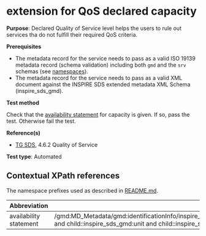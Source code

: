 # extension for QoS declared capacity

**Purpose**: Declared Quality of Service level helps the users to rule out services tha do not fulfill their required QoS criteria.

**Prerequisites**

* The metadata record for the service needs to pass as a valid ISO 19139 metadata record (schema validation) including both ```gmd``` and the ```srv``` schemas (see [namespaces](README.md#namespaces)).
* The metadata record for the service needs to pass as a valid XML document against the INSPIRE SDS extended metadata XML Schema (inspire\_sds\_gmd).

**Test method**

Check that the [availability statement](#availability_statement) for capacity is given. If so, pass the test. Otherwise fail the test.

**Reference(s)**

* [TG SDS](README.md#ref_TG_SDS), 4.6.2 Quality of Service

**Test type**: Automated

## Contextual XPath references

The namespace prefixes used as described in [README.md](README.md#namespaces).

Abbreviation                                               |  XPath expression
---------------------------------------------------------- | -------------------------------------------------------------------------
availability statement <a name="availability_statement"></a> | /gmd:MD_Metadata/gmd:identificationInfo/inspire\_sds\_gmd:SV_ServiceIdentification/inspire\_sds\_gmd:qualityOfService/inspire\_sds\_gmd:SV_QualityOfService[child::inspire\_sds\_gmd:criterion/inspire\_sds\_gmd:SV_QualityOfServiceCriteria='capacity' and child::inspire\_sds\_gmd:unit and child::inspire\_sds\_gmd:value]
